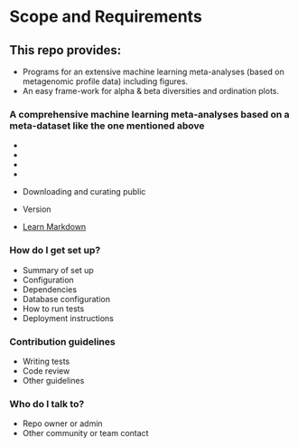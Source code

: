 # Scope and Requirements #

## This repo provides: ## 

* Programs for an extensive machine learning meta-analyses (based on metagenomic profile data) including figures. 
* An easy frame-work for alpha & beta diversities and ordination plots.









### A comprehensive machine learning meta-analyses based on a meta-dataset like the one mentioned above ###

*
* 
* 
* 

* Downloading and curating public 
* Version
* [Learn Markdown](https://bitbucket.org/tutorials/markdowndemo)

### How do I get set up? ###

* Summary of set up
* Configuration
* Dependencies
* Database configuration
* How to run tests
* Deployment instructions

### Contribution guidelines ###

* Writing tests
* Code review
* Other guidelines

### Who do I talk to? ###

* Repo owner or admin
* Other community or team contact